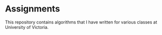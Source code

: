 # Assignments
This repository contains algorithms that I have written for various classes at University of Victoria.
